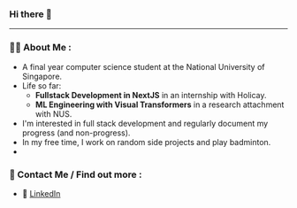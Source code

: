 ### Hi there 👋

---
### 👨‍💻 About Me :
- A final year computer science student at the National University of Singapore.
- Life so far:
    - **Fullstack Development in NextJS** in an internship with Holicay.
    - **ML Engineering with Visual Transformers** in a research attachment with NUS.
- I'm interested in full stack development and regularly document my progress (and non-progress).
- In my free time, I work on random side projects and play badminton.
- 

### 👋 Contact Me / Find out more :
- 🔷 [LinkedIn](www.linkedin.com/in/miguel-foo)
